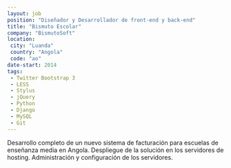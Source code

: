 ```yaml
---
layout: job
position: "Diseñador y Desarrollador de front-end y back-end"
title: "Bismuto Escolar"
company: "BismutoSoft"
location:
 city: "Luanda"
 country: "Angola"
 code: "ao"
date-start: 2014
tags:
 - Twitter Bootstrap 3
 - LESS
 - Stylus
 - jQuery
 - Python
 - Django
 - MySQL
 - Git
---
```


Desarrollo completo de un nuevo sistema de facturación para escuelas de enseñanza media en Angola. Despliegue de la solución en los servidores de hosting. Administración y configuración de los servidores.